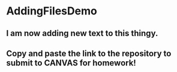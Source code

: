 # AddingFilesDemo

## I am now adding new text to this thingy.

## Copy and paste the link to the repository to submit to CANVAS for homework!
